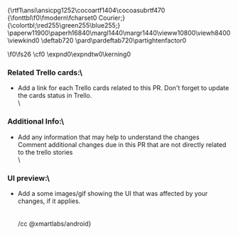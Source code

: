{\rtf1\ansi\ansicpg1252\cocoartf1404\cocoasubrtf470
{\fonttbl\f0\fmodern\fcharset0 Courier;}
{\colortbl;\red255\green255\blue255;}
\paperw11900\paperh16840\margl1440\margr1440\vieww10800\viewh8400\viewkind0
\deftab720
\pard\pardeftab720\partightenfactor0

\f0\fs26 \cf0 \expnd0\expndtw0\kerning0
### Related Trello cards:\
* Add a link for each Trello cards related to this PR. Don't forget to update the cards status in Trello.\
\
### Additional Info:\
* Add any information that may help to understand the changes\
Comment additional changes due in this PR that are not directly related to the trello stories\
\
### UI preview:\
* Add a some images/gif showing the UI that was affected by your changes, if it applies.\
\
\
/cc @xmartlabs/android}